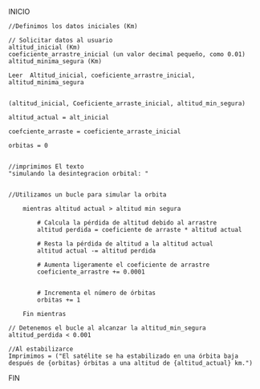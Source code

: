 INICIO

    //Definimos los datos iniciales (Km)

    // Solicitar datos al usuario
    altitud_inicial (Km)
    coeficiente_arrastre_inicial (un valor decimal pequeño, como 0.01)
    altitud_minima_segura (Km)

    Leer  Altitud_inicial, coeficiente_arrastre_inicial, altitud_minima_segura


    (altitud_inicial, Coeficiente_arraste_inicial, altitud_min_segura)

    altitud_actual = alt_inicial 

    coefciente_arraste = coeficiente_arraste_inicial

    orbitas = 0


    //imprimimos El texto 
    "simulando la desintegracion orbital: "


    //Utilizamos un bucle para simular la orbita 

        mientras altitud actual > altitud min segura

            # Calcula la pérdida de altitud debido al arrastre
            altitud perdida = coeficiente de arraste * altitud actual 

            # Resta la pérdida de altitud a la altitud actual
            altitud actual -= altitud perdida 

            # Aumenta ligeramente el coeficiente de arrastre
            coeficiente_arrastre += 0.0001


            # Incrementa el número de órbitas
            orbitas += 1 

        Fin mientras

    // Detenemos el bucle al alcanzar la altitud_min_segura 
    altitud_perdida < 0.001

    //Al estabilizarce 
    Imprimimos = ("El satélite se ha estabilizado en una órbita baja después de {orbitas} órbitas a una altitud de {altitud_actual} km.")

FIN
